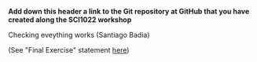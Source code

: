 **Add down this header a link to the Git repository at GitHub that you have created along the SCI1022 workshop**

Checking eveything works (Santiago Badia)

(See "Final Exercise" statement [here](https://github.com/MonashMath/SCI1022/blob/master/Git.md#1116-conflicting-changes))
